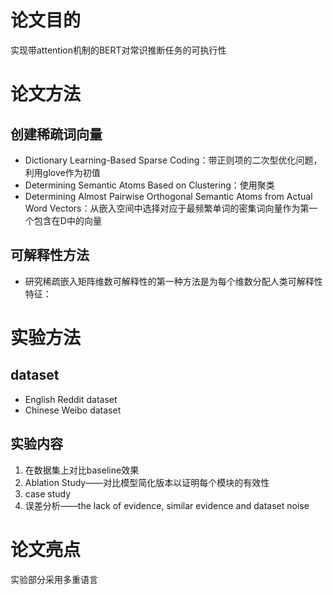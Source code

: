 # 论文目的
实现带attention机制的BERT对常识推断任务的可执行性

# 论文方法
## 创建稀疏词向量
- Dictionary Learning-Based Sparse Coding：带正则项的二次型优化问题，利用glove作为初值
- Determining Semantic Atoms Based on Clustering：使用聚类
- Determining Almost Pairwise Orthogonal Semantic Atoms from Actual Word Vectors：从嵌入空间中选择对应于最频繁单词的密集词向量作为第一个包含在D中的向量
## 可解释性方法
- 研究稀疏嵌入矩阵维数可解释性的第一种方法是为每个维数分配人类可解释性特征：

# 实验方法
## dataset
- English Reddit dataset
- Chinese Weibo dataset

## 实验内容
1. 在数据集上对比baseline效果
2. Ablation Study——对比模型简化版本以证明每个模块的有效性
3. case study
4. 误差分析——the lack of evidence, similar evidence and dataset noise


# 论文亮点
实验部分采用多重语言
